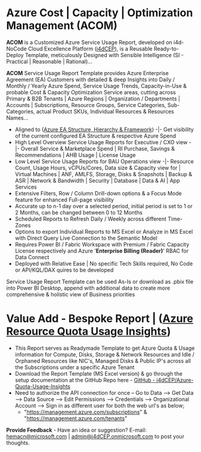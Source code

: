 # Azure Cost | Capacity | Optimization Management (ACOM)
**ACOM** is a Customized Azure Service Usage Report, developed on i4d-NoCode Cloud Excellence Platform ([i4dCEP](https://github.com/i4dCEP/NICE)), is a Reusable Ready-to-Deploy Template, meticulously Designed with Sensible Intelligence (SI - Practical | Reasonable | Rational)...

**ACOM** Service Usage Report Template provides Azure Enterprise Agreement (EA) Customers with detailed & deep Insights into Daily / Monthly / Yearly Azure Spend, Service Usage Trends, Capacity-in-Use & probable Cost & Capacity Optimization Service areas, cutting across Primary & B2B Tenants | Azure Regions | Organization / Departments | Accounts | Subscriptions, Resource Groups, Service Categories, Sub-Categories, actual Product SKUs, Individual Resources & Resources Names...

* Aligned to ([Azure EA Structure, Hierarchy & Framework](https://github.com/i4dCEP/Azure-EA-Framework)) -|- Get visibility of the current configured EA Structure & respective Azure Spend
* High Level Overview Service Usage Reports for Executive / CXO view -|- Overall Service & Marketplace Spend | RI Purchase, Savings & Recommendations | AHB Usage | License Usage
* Low Level Service Usage Reports for BAU Operations view -|- Resource Count, Usage Hours, vCPUs/Cores, Data size & Capacity view for | Virtual Machines | ANF, AMLFS, Storage, Disks & Snapshots | Backup & ASR | Network & Bandwidth | Security | Database | Data & AI | App Services
* Extensive Filters, Row / Column Drill-down options & a Focus Mode feature for enhanced Full-page visibility
* Accurate up to n-1 day over a selected period, initial period is set to 1 or 2 Months, can be changed between 0 to 12 Months
* Scheduled Reports to Refresh Daily / Weekly across different Time-Zones
* Options to export Individual Reports to MS Excel or Analyze in MS Excel with Direct Query Live Connection to the Semantic Model
* Requires Power BI / Fabric Workspace with Premium / Fabric Capacity License respectively and Azure '**Enterprise Billing (Reader)**' RBAC for Data Connect
* Deployed with Relative Ease | No specific Tech Skills required, No Code or API/KQL/DAX quires to be developed

Service Usage Report Template can be used As-Is or download as .pbix file into Power BI Desktop, append with additional data to create more comprehensive & holistic view of Business priorities

# Value Add - Bespoke Report | ([Azure Resource Quota Usage Insights](https://github.com/i4dCEP/Azure-Quota-Usage-Insights))
* This Report serves as Readymade Template to get Azure Quota & Usage information for Compute, Disks, Storage & Network Resources and Idle / Orphaned Resources like NIC's, Managed Disks & Public IP's across all the Subscriptions under a specific Azure Tenant
* Download the Report Template (MS Excel version) & go through the setup documentation at the GitHub Repo here - [GitHub - i4dCEP/Azure-Quota-Usage-Insights](https://github.com/i4dCEP/Azure-Quota-Usage-Insights) 
* Need to authorize the API connection for once – Go to Data --> Get Data --> Data Source --> Edit Permissions --> Credentials --> Organizational Account --> Sign in as different user for both the web url's as below;
  * "https://management.azure.com/subscriptions" & "https://management.azure.com/tenants"


**Provide Feedback** - Have an idea or suggestion? E-mail: hemacn@microsoft.com | admin@i4dCEP.onmicrosoft.com to post your thoughts.
